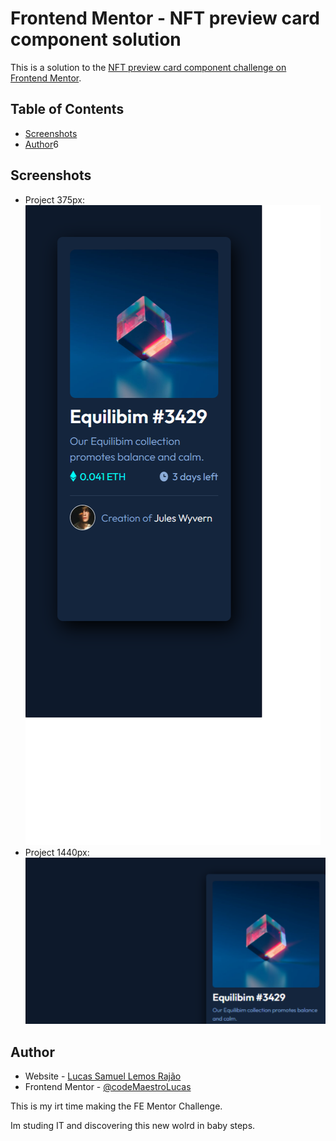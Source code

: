 # Frontend Mentor - NFT preview card component solution

This is a solution to the [NFT preview card component challenge on Frontend Mentor](https://www.frontendmentor.io/challenges/nft-preview-card-component-SbdUL_w0U).

## Table of Contents

- [Screenshots](#screenshots)
- [Author](#author)6

## Screenshots

- Project 375px:
    ![Img-375px](./prints/iPhone-XS-X-375x812.png)
- Project 1440px:
    ![Img-1440px](./prints/Medium-Screen-1440x800.png)

## Author

- Website - [Lucas Samuel Lemos Rajão](https://www.your-site.com)
- Frontend Mentor - [@codeMaestroLucas](https://github.com/codeMaestroLucas)

This is my irt time making the FE Mentor Challenge.

Im studing IT and discovering this new wolrd in baby steps.